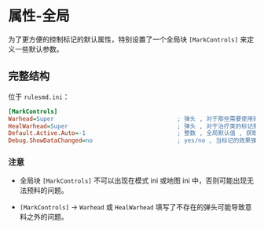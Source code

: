 # 属性-全局

为了更方便的控制标记的默认属性，特别设置了一个全局块 `[MarkControls]` 来定义一些默认参数。



## 完整结构

位于 `rulesmd.ini`：

```ini
[MarkControls]
Warhead=Super                                   ; 弹头 , 对于那些需要使用弹头的标记 (使用攻击者弹头的标记除外) , 它们的默认弹头 , 默认值是 Super (即 C4 的默认弹头)
HealWarhead=Super                               ; 弹头 , 对于治疗类的标记把目标治死时使用的弹头 (对于允许自定义弹头的标记这是它们的默认值) , 默认值是 Super (即 C4 的默认弹头)
Default.Active.Auto=-1                          ; 整数 , 全局默认值 , 获取标记后经过多久就会自动激发 , 小于 0 视为不自动激发 , 0 = 立即进入激发状态 , 默认值是 -1 , 单位 : 帧
Debug.ShowDataChanged=no                        ; yes/no , 当标记的效果强度值变化时是否在屏幕右上角输出提示信息 , yes = 输出 , 默认值是 no
```

### 注意

* 全局块 `[MarkControls]` 不可以出现在模式 ini 或地图 ini 中，否则可能出现无法预料的问题。

* `[MarkControls]` -> `Warhead` 或 `HealWarhead` 填写了不存在的弹头可能导致意料之外的问题。
